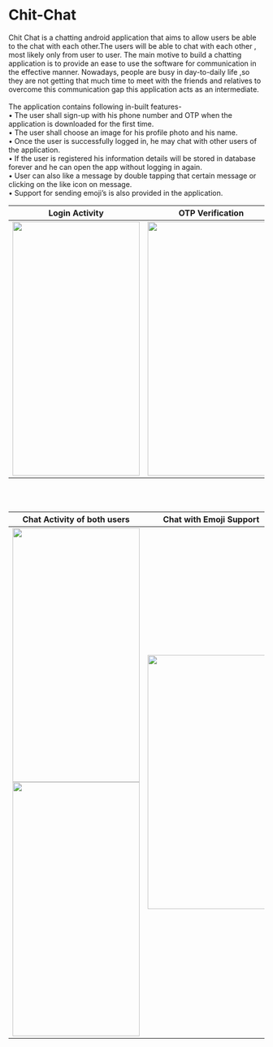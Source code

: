 # Chit-Chat
Chit Chat is a chatting android application that aims to allow users be able to the chat with each other.The users will be able to chat with each other , most likely only from user to user. The main motive to build a chatting application is to provide an ease to use the software for communication in the effective manner. Nowadays, people are busy in day-to-daily life ,so they are not getting that much time to meet with the friends and relatives to overcome this communication gap this application acts as an intermediate.<br/><br/>
The application contains following in-built features-<br/>
•	The user shall sign-up with his phone number and OTP when the application is downloaded for the first time.<br/>
•	The user shall choose an image for his profile photo and his name.<br/>
•	Once the user is successfully logged in, he may chat with other users of the application.<br/>
•	If the user is registered his information details will be stored in database forever and he can open the app without logging in again.<br/>
•	User can also like a message by double tapping that certain message or clicking on the like icon on message.<br/>
•	Support for sending emoji’s is also provided in the application.<br/>

Login Activity | OTP Verification | Edit Profile |List of users in application 
:-------------------------:|:-------------------------:|:-------------------------:|:-------------------------:
<img src = "https://user-images.githubusercontent.com/88535191/154797914-2e92b19c-6378-4e52-8c5b-b56f7929eb34.png" width = "250" height = "500"> | <img src = "https://user-images.githubusercontent.com/88535191/154797929-83ccd826-bffc-4807-bc4c-7044bab9d1a9.png" width = "250" height = "500"> | <img src = "https://user-images.githubusercontent.com/88535191/154797934-c5d81395-c021-42f7-a1d3-cd4591acc426.png" width = "250" height = "500"> | <img src = "https://user-images.githubusercontent.com/88535191/154797947-56bb039d-632f-4d35-92ed-c7b98805ff2a.png" width = "250" height = "500">

<br><br>

Chat Activity of both users| Chat with Emoji Support 
:-------------------------:|:-------------------------:
<img src = "https://user-images.githubusercontent.com/88535191/154797963-2db682ae-744f-429f-8838-066c6f47e0b6.png" width = "250" height = "500">  <img src = "https://user-images.githubusercontent.com/88535191/154797968-9ea1fd6c-d764-4695-891b-a0ee1bc67f34.png" width = "250" height = "500"> | <img src = "https://user-images.githubusercontent.com/88535191/154797982-52724145-2412-4602-bba1-9fbdf00c6dda.png" width = "250" height = "500"> 
